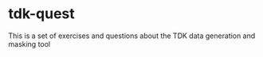 # tdk-quest
This is a set of exercises and questions about the TDK data generation and masking tool
